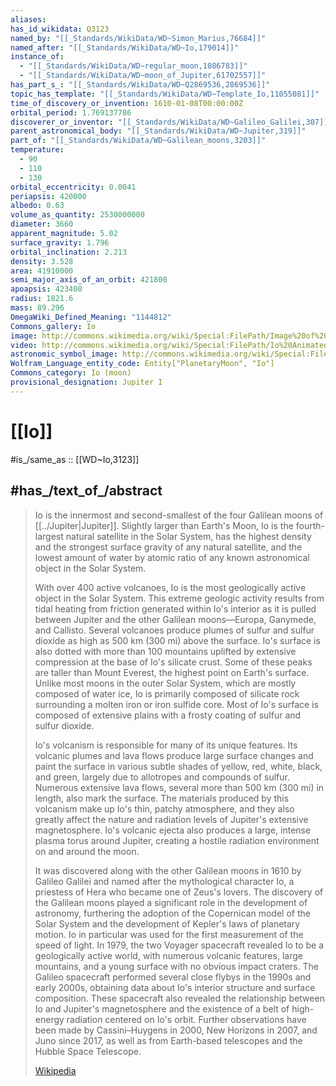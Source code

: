 ```yaml
---
aliases:
has_id_wikidata: Q3123
named_by: "[[_Standards/WikiData/WD~Simon_Marius,76684]]"
named_after: "[[_Standards/WikiData/WD~Io,179014]]"
instance_of:
  - "[[_Standards/WikiData/WD~regular_moon,1086783]]"
  - "[[_Standards/WikiData/WD~moon_of_Jupiter,61702557]]"
has_part_s_: "[[_Standards/WikiData/WD~Q2869536,2869536]]"
topic_has_template: "[[_Standards/WikiData/WD~Template_Io,11055081]]"
time_of_discovery_or_invention: 1610-01-08T00:00:00Z
orbital_period: 1.769137786
discoverer_or_inventor: "[[_Standards/WikiData/WD~Galileo_Galilei,307]]"
parent_astronomical_body: "[[_Standards/WikiData/WD~Jupiter,319]]"
part_of: "[[_Standards/WikiData/WD~Galilean_moons,3203]]"
temperature:
  - 90
  - 110
  - 130
orbital_eccentricity: 0.0041
periapsis: 420000
albedo: 0.63
volume_as_quantity: 2530000000
diameter: 3660
apparent_magnitude: 5.02
surface_gravity: 1.796
orbital_inclination: 2.213
density: 3.528
area: 41910000
semi_major_axis_of_an_orbit: 421800
apoapsis: 423400
radius: 1821.6
mass: 89.296
OmegaWiki_Defined_Meaning: "1144812"
Commons_gallery: Io
image: http://commons.wikimedia.org/wiki/Special:FilePath/Image%20of%20Io%20from%20Juno%20JunoCam%20from%20December%202023.png
video: http://commons.wikimedia.org/wiki/Special:FilePath/Io%20Animated.gif
astronomic_symbol_image: http://commons.wikimedia.org/wiki/Special:FilePath/Io%20symbol%20%28fixed%20width%29.svg
Wolfram_Language_entity_code: Entity["PlanetaryMoon", "Io"]
Commons_category: Io (moon)
provisional_designation: Jupiter I
---
```


# [[Io]] 

#is_/same_as :: [[WD~Io,3123]] 

## #has_/text_of_/abstract 

> Io is the innermost and second-smallest of the four Galilean moons of [[../Jupiter|Jupiter]]. 
> Slightly larger than Earth's Moon, 
> Io is the fourth-largest natural satellite in the Solar System, 
> has the highest density and the strongest surface gravity of any natural satellite, 
> and the lowest amount of water by atomic ratio of any known astronomical object in the Solar System.
>
> With over 400 active volcanoes, Io is the most geologically active object in the Solar System. This extreme geologic activity results from tidal heating from friction generated within Io's interior as it is pulled between Jupiter and the other Galilean moons—Europa, Ganymede, and Callisto. Several volcanoes produce plumes of sulfur and sulfur dioxide as high as 500 km (300 mi) above the surface. Io's surface is also dotted with more than 100 mountains uplifted by extensive compression at the base of Io's silicate crust. Some of these peaks are taller than Mount Everest, the highest point on Earth's surface. Unlike most moons in the outer Solar System, which are mostly composed of water ice, Io is primarily composed of silicate rock surrounding a molten iron or iron sulfide core. Most of Io's surface is composed of extensive plains with a frosty coating of sulfur and sulfur dioxide.
>
> Io's volcanism is responsible for many of its unique features. Its volcanic plumes and lava flows produce large surface changes and paint the surface in various subtle shades of yellow, red, white, black, and green, largely due to allotropes and compounds of sulfur. Numerous extensive lava flows, several more than 500 km (300 mi) in length, also mark the surface. The materials produced by this volcanism make up Io's thin, patchy atmosphere, and they also greatly affect the nature and radiation levels of Jupiter's extensive magnetosphere. Io's volcanic ejecta also produces a large, intense plasma torus around Jupiter, creating a hostile radiation environment on and around the moon.
>
> It was discovered along with the other Galilean moons in 1610 by Galileo Galilei and named after the mythological character Io, a priestess of Hera who became one of Zeus's lovers. The discovery of the Galilean moons played a significant role in the development of astronomy, furthering the adoption of the Copernican model of the Solar System and the development of Kepler's laws of planetary motion. Io in particular was used for the first measurement of the speed of light. In 1979, the two Voyager spacecraft revealed Io to be a geologically active world, with numerous volcanic features, large mountains, and a young surface with no obvious impact craters. The Galileo spacecraft performed several close flybys in the 1990s and early 2000s, obtaining data about Io's interior structure and surface composition. These spacecraft also revealed the relationship between Io and Jupiter's magnetosphere and the existence of a belt of high-energy radiation centered on Io's orbit. Further observations have been made by Cassini–Huygens in 2000, New Horizons in 2007, and Juno since 2017, as well as from Earth-based telescopes and the Hubble Space Telescope.
>
> [Wikipedia](https://en.wikipedia.org/wiki/Io%20(moon)) 

